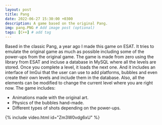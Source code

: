 ```yaml
---
layout: post
title: Pang
date: 2022-06-27 15:30:00 +0300
description: A game based on the original Pang.
img: pang.PNG # Add image post (optional)
tags: [C++] # add tag
---
```


Based in the classic Pang, a year ago I made this game on ESAT. It tries to emulate the original game as much as possible including some of the power-ups from the original game. The game is made from zero using the library from ESAT and incluse a database in MySQL where all the levels are stored. Once you complete a level, it loads the next one. And it includes an interface of ImGui that the user can use to add platforms, bubbles and even create their own levels and include them in the database. Also, all the elements can be modified to change the current level where you are right now. The game includes:

* Animations made with the original art.
* Physics of the bubbles hand-made.
* Different types of shots depending on the power-ups.


{% include video.html id="Zm3W0vdg6xU" %}
